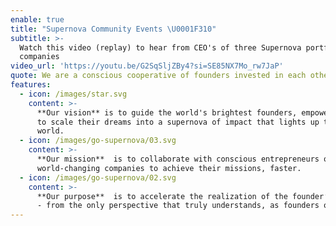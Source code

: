 ```yaml
---
enable: true
title: "Supernova Community Events \U0001F310"
subtitle: >-
  Watch this video (replay) to hear from CEO's of three Supernova portfolio
  companies
video_url: 'https://youtu.be/G2SqSljZBy4?si=SE85NX7Mo_rw7JaP'
quote: We are a conscious cooperative of founders invested in each other’s success
features:
  - icon: /images/star.svg
    content: >-
      **Our vision** is to guide the world's brightest founders, empowering them
      to scale their dreams into a supernova of impact that lights up the
      world. 
  - icon: /images/go-supernova/03.svg
    content: >-
      **Our mission**  is to collaborate with conscious entrepreneurs of
      world-changing companies to achieve their missions, faster.
  - icon: /images/go-supernova/02.svg
    content: >-
      **Our purpose**  is to accelerate the realization of the founder’s vision
      - from the only perspective that truly understands, as founders ourselves.
---
```


